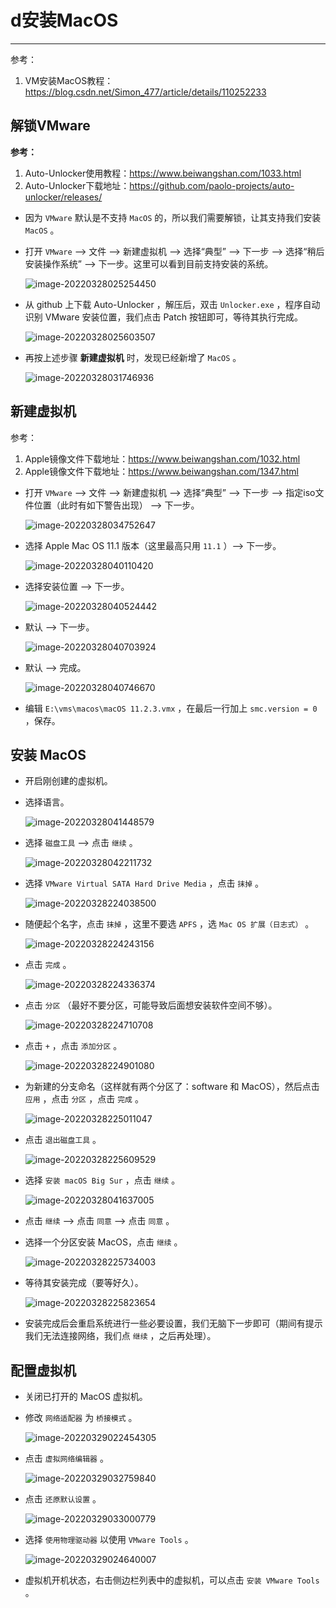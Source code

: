 # d安装MacOS

---

参考：

1. VM安装MacOS教程：https://blog.csdn.net/Simon_477/article/details/110252233

## 解锁VMware

**参考：**

1.  Auto-Unlocker使用教程：https://www.beiwangshan.com/1033.html
2.  Auto-Unlocker下载地址：https://github.com/paolo-projects/auto-unlocker/releases/

- 因为 `VMware` 默认是不支持 `MacOS` 的，所以我们需要解锁，让其支持我们安装 `MacOS` 。

- 打开 `VMware` --> 文件 --> 新建虚拟机 --> 选择“典型” --> 下一步 --> 选择“稍后安装操作系统” --> 下一步。这里可以看到目前支持安装的系统。

  ![image-20220328025254450](安装MacOS/image-20220328025254450.png)

- 从 github 上下载 Auto-Unlocker ，解压后，双击 `Unlocker.exe` ，程序自动识别 VMware 安装位置，我们点击 Patch 按钮即可，等待其执行完成。

  ![image-20220328025603507](安装MacOS/image-20220328025603507.png)

- 再按上述步骤 **新建虚拟机** 时，发现已经新增了 `MacOS` 。

  ![image-20220328031746936](安装MacOS/image-20220328031746936.png)

## 新建虚拟机

参考：

1. Apple镜像文件下载地址：https://www.beiwangshan.com/1032.html
2. Apple镜像文件下载地址：https://www.beiwangshan.com/1347.html

- 打开 `VMware` --> 文件 --> 新建虚拟机 --> 选择“典型” --> 下一步 --> 指定iso文件位置（此时有如下警告出现） --> 下一步。

  ![image-20220328034752647](安装MacOS/image-20220328034752647.png)

- 选择 Apple Mac OS 11.1 版本（这里最高只用 `11.1` ）--> 下一步。

  ![image-20220328040110420](安装MacOS/image-20220328040110420.png)

- 选择安装位置 --> 下一步。

  ![image-20220328040524442](安装MacOS/image-20220328040524442.png)

- 默认 --> 下一步。

  ![image-20220328040703924](安装MacOS/image-20220328040703924.png)

- 默认 --> 完成。

  ![image-20220328040746670](安装MacOS/image-20220328040746670.png)

- 编辑 `E:\vms\macos\macOS 11.2.3.vmx` ，在最后一行加上 `smc.version = 0` ，保存。

## 安装 MacOS

- 开启刚创建的虚拟机。

- 选择语言。

  ![image-20220328041448579](安装MacOS/image-20220328041448579.png)

- 选择 `磁盘工具` --> 点击 `继续` 。

  ![image-20220328042211732](安装MacOS/image-20220328042211732.png)

- 选择 `VMware Virtual SATA Hard Drive Media` ，点击 `抹掉` 。 

  ![image-20220328224038500](安装MacOS/image-20220328224038500.png)

- 随便起个名字，点击 `抹掉` ，这里不要选 `APFS` ，选 `Mac OS 扩展（日志式）` 。

  ![image-20220328224243156](安装MacOS/image-20220328224243156.png)

- 点击 `完成` 。

  ![image-20220328224336374](安装MacOS/image-20220328224336374.png)

- 点击 `分区` （最好不要分区，可能导致后面想安装软件空间不够）。

  ![image-20220328224710708](安装MacOS/image-20220328224710708.png)

- 点击 `+`  ，点击 `添加分区` 。

  ![image-20220328224901080](安装MacOS/image-20220328224901080.png)

- 为新建的分支命名（这样就有两个分区了：software 和 MacOS），然后点击 `应用` ，点击 `分区` ，点击 `完成` 。

  ![image-20220328225011047](安装MacOS/image-20220328225011047.png)

- 点击 `退出磁盘工具` 。

  ![image-20220328225609529](安装MacOS/image-20220328225609529.png)

- 选择 `安装 macOS Big Sur` ，点击 `继续` 。

  ![image-20220328041637005](安装MacOS/image-20220328041637005.png)

- 点击 `继续` --> 点击 `同意` --> 点击 `同意` 。

- 选择一个分区安装 MacOS，点击 `继续` 。

  ![image-20220328225734003](安装MacOS/image-20220328225734003.png)

- 等待其安装完成（要等好久）。

  ![image-20220328225823654](安装MacOS/image-20220328225823654.png)

- 安装完成后会重启系统进行一些必要设置，我们无脑下一步即可（期间有提示我们无法连接网络，我们点 `继续` ，之后再处理）。

## 配置虚拟机

- 关闭已打开的 MacOS 虚拟机。

- 修改 `网络适配器` 为 `桥接模式` 。

  ![image-20220329022454305](安装MacOS/image-20220329022454305.png)

- 点击 `虚拟网络编辑器` 。

  ![image-20220329032759840](安装MacOS/image-20220329032759840.png)

- 点击 `还原默认设置` 。

  ![image-20220329033000779](安装MacOS/image-20220329033000779.png)

- 选择 `使用物理驱动器` 以使用 `VMware Tools` 。

  ![image-20220329024640007](安装MacOS/image-20220329024640007.png)

- 虚拟机开机状态，右击侧边栏列表中的虚拟机，可以点击 `安装 VMware Tools` 。